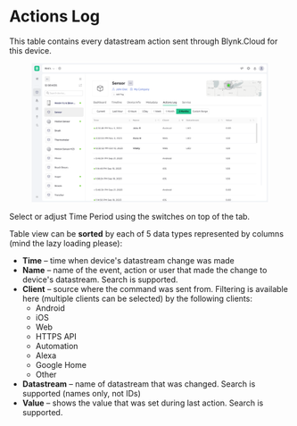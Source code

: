 # Actions Log

This table contains every datastream action sent through Blynk.Cloud for this device.

<figure><img src="../../../.gitbook/assets/23-devices-metadata 1.png" alt=""><figcaption></figcaption></figure>

Select or adjust Time Period using the switches on top of the tab.

Table view can be **sorted** by each of 5 data types represented by columns (mind the lazy loading please):

* **Time** – time when device's datastream change was made
* **Name** – name of the event, action or user that made the change to device's datastream. Search is supported.
* **Client** – source where the command was sent from. Filtering is available here (multiple clients can be selected) by the following clients:
  * Android
  * iOS
  * Web
  * HTTPS API
  * Automation
  * Alexa
  * Google Home
  * Other
* **Datastream** – name of datastream that was changed. Search is supported (names only, not IDs)
* **Value** – shows the value that was set during last action. Search is supported.
